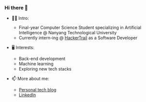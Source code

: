 ### Hi there 👋


- 👨‍💻 Intro: 
  - Final-year Computer Science Student specializing in Artificial Intelligence @ Nanyang Technological University 
  - Currently intern-ing @ [HackerTrail](https://github.com/hackertrail) as a Software Developer 
 
- 🖥️ Interests: 
  - Back-end development 
  - Machine learning 
  - Exploring new tech stacks 
  
- 📫 More about me: 
  - [Personal tech blog](https://bryaneze.github.io/)
  - [LinkedIn](https://www.linkedin.com/in/bryan-eng-06a575129/)
